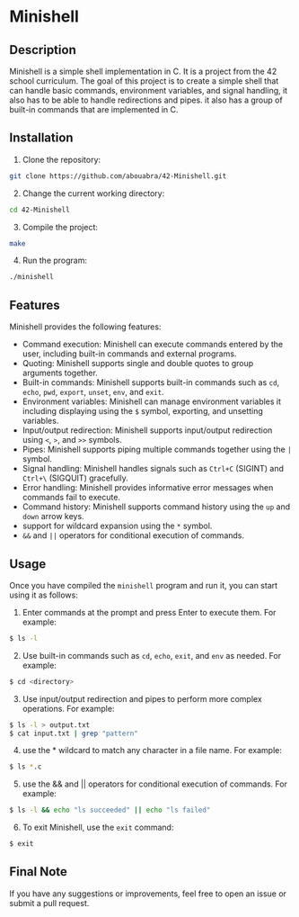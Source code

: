 # Minishell

## Description

Minishell is a simple shell implementation in C. It is a project from the 42 school curriculum. The goal of this project is to create a simple shell that can handle basic commands, environment variables, and signal handling, it also has to be able to handle redirections and pipes.
it also has a group of built-in commands that are implemented in C.

## Installation

1. Clone the repository:
```bash
git clone https://github.com/abouabra/42-Minishell.git
```
2. Change the current working directory:
```bash
cd 42-Minishell
```
3. Compile the project:
```bash
make
```
4. Run the program:
```bash
./minishell
```
## Features

Minishell provides the following features:

- Command execution: Minishell can execute commands entered by the user, including built-in commands and external programs.
- Quoting: Minishell supports single and double quotes to group arguments together.
- Built-in commands: Minishell supports built-in commands such as `cd`, `echo`, `pwd`, `export`, `unset`, `env`, and `exit`.
- Environment variables: Minishell can manage environment variables it including displaying using the `$` symbol, exporting, and unsetting variables.
- Input/output redirection: Minishell supports input/output redirection using `<`, `>`, and `>>` symbols.
- Pipes: Minishell supports piping multiple commands together using the `|` symbol.
- Signal handling: Minishell handles signals such as `Ctrl+C` (SIGINT) and `Ctrl+\` (SIGQUIT) gracefully.
- Error handling: Minishell provides informative error messages when commands fail to execute.
- Command history: Minishell supports command history using the `up` and `down` arrow keys.
- support for wildcard expansion using the `*` symbol.
- `&&` and `||` operators for conditional execution of commands.

## Usage

Once you have compiled the `minishell` program and run it, you can start using it as follows:


1. Enter commands at the prompt and press Enter to execute them. For example:
```bash
$ ls -l
```
2. Use built-in commands such as `cd`, `echo`, `exit`, and `env` as needed. For example:
```bash
$ cd <directory>
```

3. Use input/output redirection and pipes to perform more complex operations. For example:
```bash
$ ls -l > output.txt
$ cat input.txt | grep "pattern"
```

4. use the * wildcard to match any character in a file name. For example:
```bash
$ ls *.c
```

5. use the && and || operators for conditional execution of commands. For example:
```bash
$ ls -l && echo "ls succeeded" || echo "ls failed"
```

6. To exit Minishell, use the `exit` command:
```bash
$ exit
```



## Final Note
If you have any suggestions or improvements, feel free to open an issue or submit a pull request.
